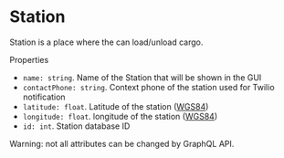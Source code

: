  # Station

Station is a place where the can load/unload cargo.

Properties

- `name: string`. Name of the Station that will be shown in the GUI
- `contactPhone: string`. Context phone of the station used for Twilio notification
- `latitude: float`. Latitude of the station ([WGS84])
- `longitude: float`. longitude of the station ([WGS84])
- `id: int`. Station database ID

Warning: not all attributes can be changed by GraphQL API.

[WGS84]: https://en.wikipedia.org/wiki/World_Geodetic_System

